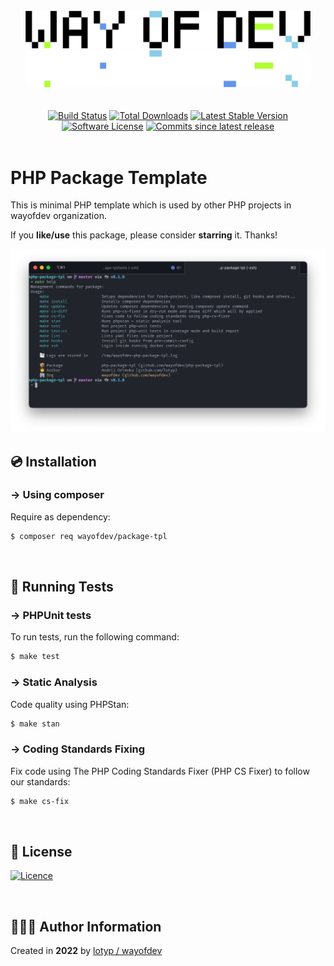 <br>

<div align="center">
<img width="456" src="https://raw.githubusercontent.com/wayofdev/ansible-role-tpl/master/assets/logo.gh-light-mode-only.png#gh-light-mode-only">
<img width="456" src="https://raw.githubusercontent.com/wayofdev/ansible-role-tpl/master/assets/logo.gh-dark-mode-only.png#gh-dark-mode-only">
</div>



<br>

<br>

<div align="center">
<a href="https://github.com/wayofdev/php-package-tpl/actions"><img alt="Build Status" src="https://img.shields.io/endpoint.svg?url=https%3A%2F%2Factions-badge.atrox.dev%2Fwayofdev%2Fphp-package-tpl%2Fbadge&style=flat-square"/></a>
<a href="https://packagist.org/packages/wayofdev/package-tpl"><img src="https://img.shields.io/packagist/dt/wayofdev/package-tpl?&style=flat-square" alt="Total Downloads"></a>
<a href="https://packagist.org/packages/wayofdev/package-tpl"><img src="https://img.shields.io/packagist/v/wayofdev/package-tpl?&style=flat-square" alt="Latest Stable Version"></a>
<a href="https://packagist.org/packages/wayofdev/package-tpl"><img src="https://img.shields.io/packagist/l/wayofdev/package-tpl?style=flat-square&color=blue" alt="Software License"/></a>
<a href="https://packagist.org/packages/wayofdev/package-tpl"><img alt="Commits since latest release" src="https://img.shields.io/github/commits-since/wayofdev/php-package-tpl/latest?style=flat-square"></a>
</div>

<br>

# PHP Package Template

This is minimal PHP template which is used by other PHP projects in wayofdev organization.

If you **like/use** this package, please consider **starring** it. Thanks!

![Screenshot](assets/screenshot.png)

## 💿 Installation

### → Using composer

Require as dependency:

```bash
$ composer req wayofdev/package-tpl
```

<br>

## 🧪 Running Tests

### → PHPUnit tests

To run tests, run the following command:

```bash
$ make test
```

### → Static Analysis

Code quality using PHPStan:

```bash
$ make stan
```

### → Coding Standards Fixing

Fix code using The PHP Coding Standards Fixer (PHP CS Fixer) to follow our standards:

```bash
$ make cs-fix
```

<br>

## 🤝 License

[![Licence](https://img.shields.io/github/license/wayofdev/php-package-tpl?style=for-the-badge&color=blue)](./LICENSE)

<br>

## 🙆🏼‍♂️ Author Information

Created in **2022** by [lotyp / wayofdev](https://github.com/wayofdev)

<br>
